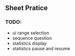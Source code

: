 ## Sheet Pratice

### TODO:
* ui range selection
* sequence question
* statistics display
* statistics pause and resume